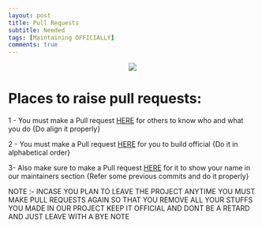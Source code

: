 ```yaml
---
layout: post
title: Pull Requests
subtitle: Needed
tags: [Maintaining OFFICIALLY]
comments: true
---
```


<p align="center">
<img  src="https://i.imgur.com/6qCMrc2.png">
</p>


# Places to raise pull requests:

1 - You must make  a Pull request [HERE](https://github.com/Project-LegionOS/Docs/blob/master/maintainers.md) for others to know who and what you do {Do align it properly}

2 - You must make a Pull request [HERE](https://github.com/Project-LegionOS/vendor_legion/blob/11/legion.devices) for you to build official {Do it in alphabetical order}

3- Also make sure to make a Pull request [HERE](https://github.com/Project-LegionOS/packages_apps_LegionSettings) for it to show your name in our maintainers section {Refer some previous commits and do it properly}


NOTE :- INCASE YOU PLAN TO LEAVE THE PROJECT ANYTIME YOU MUST MAKE PULL REQUESTS AGAIN SO THAT YOU REMOVE ALL YOUR STUFFS YOU MADE IN OUR PROJECT KEEP IT OFFICIAL AND DONT BE A RETARD AND JUST LEAVE WITH A BYE NOTE
